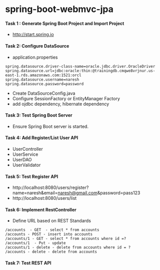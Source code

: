 # spring-boot-webmvc-jpa

#### Task 1 : Generate Spring Boot Project and Import Project
* http://start.spring.io

#### Task 2: Configure DataSource
* application.properties
```
spring.datasource.driver-class-name=oracle.jdbc.driver.OracleDriver
spring.datasource.url=jdbc:oracle:thin:@trainingdb.cmqwe8vrjnur.us-east-1.rds.amazonaws.com:1521:orcl
spring.datasource.username=naresh
spring.datasource.password=password
```
* Create DataSourceConfig.java
* Configure SessionFactory or EntityManager Factory
* add ojdbc dependency, hibernate dependency

#### Task 3: Test Spring Boot Server 
* Ensure Spring Boot server is started.

#### Task 4: Add Register/List User API
* UserController
* UserService
* UserDAO
* UserValidator

#### Task 5: Test Register API
* http://localhost:8080/users/register?name=naresh&email=naresh@gmail.com&password=pass123
* http://localhost:8080/users/list

#### Task 6: Implement RestController
* Define URL based on REST Standards
```
/accounts  - GET  - select * from accounts
/accounts - POST - insert into accounts
/accounts/1 - GET - select * from accounts where id =?
/accounts/1  - Put - update 
/accounts/1 - delete - delete from accounts where id = ?
/accounts - delete - delete from accounts
```

#### Task 7: Test REST API



